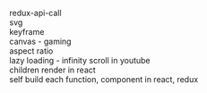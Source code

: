 redux-api-call  
svg  
keyframe  
canvas - gaming  
aspect ratio  
lazy loading - infinity scroll in youtube  
children render in react  
self build each function, component in react, redux